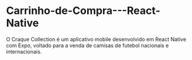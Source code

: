 # Carrinho-de-Compra---React-Native
O Craque Collection é um aplicativo mobile desenvolvido em React Native com Expo, voltado para a venda de camisas de futebol nacionais e internacionais.
